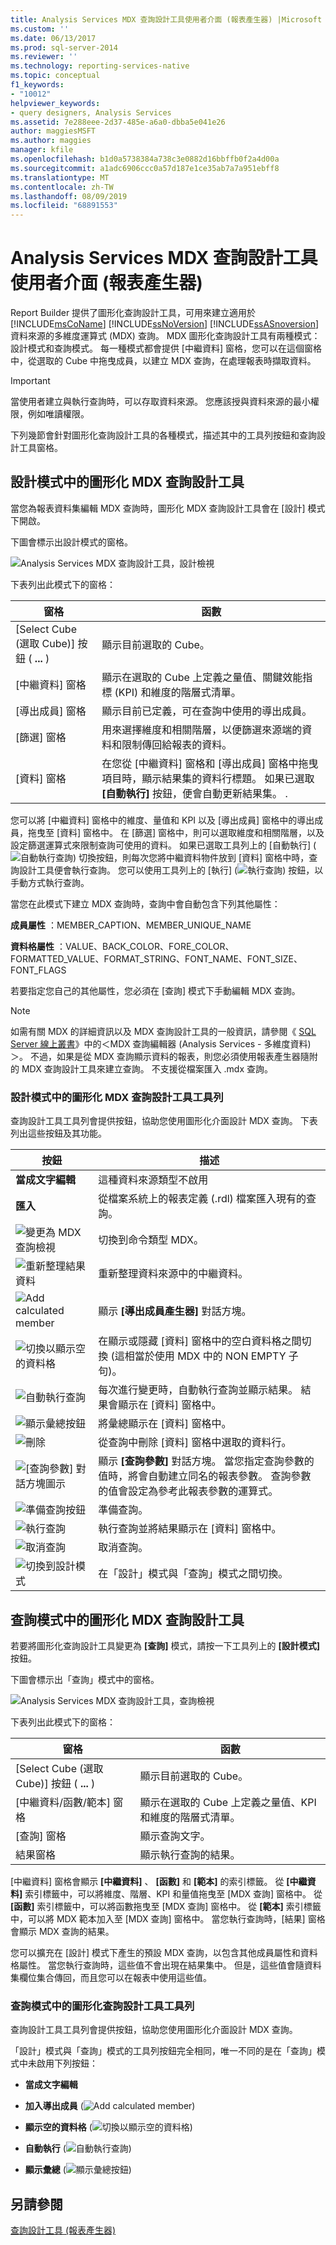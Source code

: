 ```yaml
---
title: Analysis Services MDX 查詢設計工具使用者介面 (報表產生器) |Microsoft Docs
ms.custom: ''
ms.date: 06/13/2017
ms.prod: sql-server-2014
ms.reviewer: ''
ms.technology: reporting-services-native
ms.topic: conceptual
f1_keywords:
- "10012"
helpviewer_keywords:
- query designers, Analysis Services
ms.assetid: 7e288eee-2d37-485e-a6a0-dbba5e041e26
author: maggiesMSFT
ms.author: maggies
manager: kfile
ms.openlocfilehash: b1d0a5738384a738c3e0882d16bbffb0f2a4d00a
ms.sourcegitcommit: a1adc6906ccc0a57d187e1ce35ab7a7a951ebff8
ms.translationtype: MT
ms.contentlocale: zh-TW
ms.lasthandoff: 08/09/2019
ms.locfileid: "68891553"
---
```

# <a name="analysis-services-mdx-query-designer-user-interface-report-builder"></a>Analysis Services MDX 查詢設計工具使用者介面 (報表產生器)
  Report Builder 提供了圖形化查詢設計工具，可用來建立適用於 [!INCLUDE[msCoName](../includes/msconame-md.md)] [!INCLUDE[ssNoVersion](../includes/ssnoversion-md.md)] [!INCLUDE[ssASnoversion](../includes/ssasnoversion-md.md)] 資料來源的多維度運算式 (MDX) 查詢。 MDX 圖形化查詢設計工具有兩種模式：設計模式和查詢模式。 每一種模式都會提供 [中繼資料] 窗格，您可以在這個窗格中，從選取的 Cube 中拖曳成員，以建立 MDX 查詢，在處理報表時擷取資料。  
  
> [!IMPORTANT]  
>  當使用者建立與執行查詢時，可以存取資料來源。 您應該授與資料來源的最小權限，例如唯讀權限。  
  
 下列幾節會針對圖形化查詢設計工具的各種模式，描述其中的工具列按鈕和查詢設計工具窗格。  
  
## <a name="graphical-mdx-query-designer-in-design-mode"></a>設計模式中的圖形化 MDX 查詢設計工具  
 當您為報表資料集編輯 MDX 查詢時，圖形化 MDX 查詢設計工具會在 [設計] 模式下開啟。  
  
 下圖會標示出設計模式的窗格。  
  
 ![Analysis Services MDX 查詢設計工具，設計檢視](https://docs.microsoft.com/analysis-services/analysis-services/media/rsqd-dsawas-mdx-designmode.gif "Analysis Services MDX 查詢設計工具，設計檢視")  
  
 下表列出此模式下的窗格：  
  
|窗格|函數|  
|----------|--------------|  
|[Select Cube (選取 Cube)] 按鈕 ( **...** )|顯示目前選取的 Cube。|  
|[中繼資料] 窗格|顯示在選取的 Cube 上定義之量值、關鍵效能指標 (KPI) 和維度的階層式清單。|  
|[導出成員] 窗格|顯示目前已定義，可在查詢中使用的導出成員。|  
|[篩選] 窗格|用來選擇維度和相關階層，以便篩選來源端的資料和限制傳回給報表的資料。|  
|[資料] 窗格|在您從 [中繼資料] 窗格和 [導出成員] 窗格中拖曳項目時，顯示結果集的資料行標題。 如果已選取 **[自動執行]** 按鈕，便會自動更新結果集。 .|  
  
 您可以將 [中繼資料] 窗格中的維度、量值和 KPI 以及 [導出成員] 窗格中的導出成員，拖曳至 [資料] 窗格中。 在 [篩選] 窗格中，則可以選取維度和相關階層，以及設定篩選運算式來限制查詢可使用的資料。 如果已選取工具列上的 [自動執行] (![自動執行查詢](https://docs.microsoft.com/analysis-services/analysis-services/media/rsqdicon-autoexecute.gif "自動執行查詢")) 切換按鈕，則每次您將中繼資料物件放到 [資料] 窗格中時，查詢設計工具便會執行查詢。 您可以使用工具列上的 [執行] (![執行查詢](https://docs.microsoft.com/analysis-services/analysis-services/media/rsqdicon-run.gif "執行查詢")) 按鈕，以手動方式執行查詢。  
  
 當您在此模式下建立 MDX 查詢時，查詢中會自動包含下列其他屬性：  
  
 **成員屬性** ：MEMBER_CAPTION、MEMBER_UNIQUE_NAME  
  
 **資料格屬性** ：VALUE、BACK_COLOR、FORE_COLOR、FORMATTED_VALUE、FORMAT_STRING、FONT_NAME、FONT_SIZE、FONT_FLAGS  
  
 若要指定您自己的其他屬性，您必須在 [查詢] 模式下手動編輯 MDX 查詢。  
  
> [!NOTE]  
>  如需有關 MDX 的詳細資訊以及 MDX 查詢設計工具的一般資訊，請參閱《 [SQL Server 線上叢書](https://go.microsoft.com/fwlink/?linkid=98335)》中的＜MDX 查詢編輯器 (Analysis Services - 多維度資料)＞。 不過，如果是從 MDX 查詢顯示資料的報表，則您必須使用報表產生器隨附的 MDX 查詢設計工具來建立查詢。 不支援從檔案匯入 .mdx 查詢。  
  
### <a name="graphical-mdx-query-designer-toolbar-in-design-mode"></a>設計模式中的圖形化 MDX 查詢設計工具工具列  
 查詢設計工具工具列會提供按鈕，協助您使用圖形化介面設計 MDX 查詢。 下表列出這些按鈕及其功能。  
  
|按鈕|描述|  
|------------|-----------------|  
|**當成文字編輯**|這種資料來源類型不啟用|  
|**匯入**|從檔案系統上的報表定義 (.rdl) 檔案匯入現有的查詢。|  
|![變更為 MDX 查詢檢視](https://docs.microsoft.com/analysis-services/analysis-services/media/rsqdicon-commandtypemdx.gif "變更為 MDX 查詢檢視")|切換到命令類型 MDX。|  
|![重新整理結果資料](https://docs.microsoft.com/analysis-services/analysis-services/media/rsqdicon-refresh.gif "重新整理結果資料")|重新整理資料來源中的中繼資料。|  
|![Add calculated member](https://docs.microsoft.com/analysis-services/analysis-services/media/rsqdicon-addcalculatedmember.gif "Add calculated member")|顯示 **[導出成員產生器]** 對話方塊。|  
|![切換以顯示空的資料格](https://docs.microsoft.com/analysis-services/analysis-services/media/rsqdicon-showemptycells.gif "切換以顯示空的資料格")|在顯示或隱藏 [資料] 窗格中的空白資料格之間切換 (這相當於使用 MDX 中的 NON EMPTY 子句)。|  
|![自動執行查詢](https://docs.microsoft.com/analysis-services/analysis-services/media/rsqdicon-autoexecute.gif "自動執行查詢")|每次進行變更時，自動執行查詢並顯示結果。 結果會顯示在 [資料] 窗格中。|  
|![顯示彙總按鈕](https://docs.microsoft.com/analysis-services/analysis-services/media/rsqdicon-showaggregations.gif "顯示彙總按鈕")|將彙總顯示在 [資料] 窗格中。|  
|![刪除](https://docs.microsoft.com/analysis-services/analysis-services/media/rsqdicon-delete.gif "刪除")|從查詢中刪除 [資料] 窗格中選取的資料行。|  
|![[查詢參數] 對話方塊圖示](https://docs.microsoft.com/analysis-services/analysis-services/media/iconqueryparameter.gif "[查詢參數] 對話方塊圖示")|顯示 **[查詢參數]** 對話方塊。 當您指定查詢參數的值時，將會自動建立同名的報表參數。 查詢參數的值會設定為參考此報表參數的運算式。|  
|![準備查詢按鈕](https://docs.microsoft.com/analysis-services/analysis-services/media/rsqdicon-preparequery.gif "準備查詢按鈕")|準備查詢。|  
|![執行查詢](https://docs.microsoft.com/analysis-services/analysis-services/media/rsqdicon-run.gif "執行查詢")|執行查詢並將結果顯示在 [資料] 窗格中。|  
|![取消查詢](https://docs.microsoft.com/analysis-services/analysis-services/media/rsqdicon-cancel.gif "取消查詢")|取消查詢。|  
|![切換到設計模式](https://docs.microsoft.com/analysis-services/analysis-services/media/rsqdicon-designmode.gif "切換到設計模式")|在「設計」模式與「查詢」模式之間切換。|  
  
## <a name="graphical-mdx-query-designer-in-query-mode"></a>查詢模式中的圖形化 MDX 查詢設計工具  
 若要將圖形化查詢設計工具變更為 **[查詢]** 模式，請按一下工具列上的 **[設計模式]** 按鈕。  
  
 下圖會標示出「查詢」模式中的窗格。  
  
 ![Analysis Services MDX 查詢設計工具，查詢檢視](https://docs.microsoft.com/analysis-services/analysis-services/media/rsqd-dsawas-mdx-querymode.gif "Analysis Services MDX 查詢設計工具，查詢檢視")  
  
 下表列出此模式下的窗格：  
  
|窗格|函數|  
|----------|--------------|  
|[Select Cube (選取 Cube)] 按鈕 ( **...** )|顯示目前選取的 Cube。|  
|[中繼資料/函數/範本] 窗格|顯示在選取的 Cube 上定義之量值、KPI 和維度的階層式清單。|  
|[查詢] 窗格|顯示查詢文字。|  
|結果窗格|顯示執行查詢的結果。|  
  
 [中繼資料] 窗格會顯示 **[中繼資料]** 、 **[函數]** 和 **[範本]** 的索引標籤。 從 **[中繼資料]** 索引標籤中，可以將維度、階層、KPI 和量值拖曳至 [MDX 查詢] 窗格中。 從 **[函數]** 索引標籤中，可以將函數拖曳至 [MDX 查詢] 窗格中。 從 **[範本]** 索引標籤中，可以將 MDX 範本加入至 [MDX 查詢] 窗格中。 當您執行查詢時，[結果] 窗格會顯示 MDX 查詢的結果。  
  
 您可以擴充在 [設計] 模式下產生的預設 MDX 查詢，以包含其他成員屬性和資料格屬性。 當您執行查詢時，這些值不會出現在結果集中。 但是，這些值會隨資料集欄位集合傳回，而且您可以在報表中使用這些值。  
  
### <a name="graphical-query-designer-toolbar-in-query-mode"></a>查詢模式中的圖形化查詢設計工具工具列  
 查詢設計工具工具列會提供按鈕，協助您使用圖形化介面設計 MDX 查詢。  
  
 「設計」模式與「查詢」模式的工具列按鈕完全相同，唯一不同的是在「查詢」模式中未啟用下列按鈕：  
  
-   **當成文字編輯**  
  
-   **加入導出成員** (![Add calculated member](https://docs.microsoft.com/analysis-services/analysis-services/media/rsqdicon-addcalculatedmember.gif "Add calculated member"))  
  
-   **顯示空的資料格** (![切換以顯示空的資料格](https://docs.microsoft.com/analysis-services/analysis-services/media/rsqdicon-showemptycells.gif "切換以顯示空的資料格"))  
  
-   **自動執行** (![自動執行查詢](https://docs.microsoft.com/analysis-services/analysis-services/media/rsqdicon-autoexecute.gif "自動執行查詢"))  
  
-   **顯示彙總** (![顯示彙總按鈕](https://docs.microsoft.com/analysis-services/analysis-services/media/rsqdicon-showaggregations.gif "顯示彙總按鈕"))  
  
## <a name="see-also"></a>另請參閱  
 [查詢設計工具 &#40;報表產生器&#41;](../../2014/reporting-services/query-designers-report-builder.md)  
  
  
